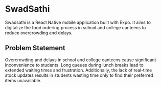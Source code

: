 # SwadSathi
Swadsathi is a React Native mobile application built with Expo. It aims to digitalize the food ordering process in school and college canteens to reduce overcrowding and delays.

## Problem Statement
Overcrowding and delays in school and college canteens cause significant inconvenience to students. Long queues during lunch breaks lead to extended waiting times and frustration. Additionally, the lack of real-time stock updates results in students wasting time only to find their preferred items unavailable.
